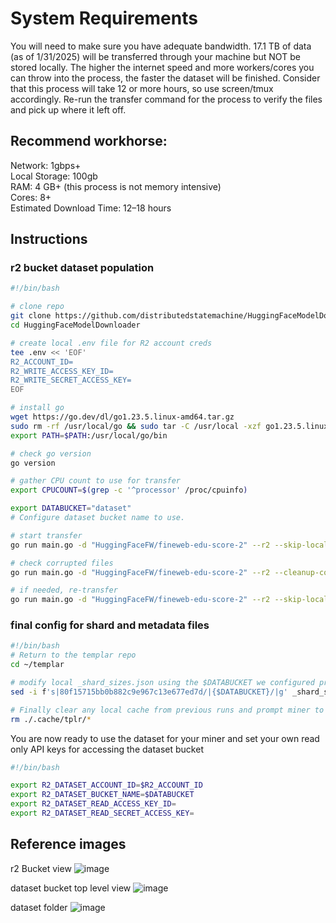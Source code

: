 # System Requirements

You will need to make sure you have adequate bandwidth. 17.1 TB of data (as of 1/31/2025) will be transferred through your machine but NOT be stored locally. The higher the internet speed and more workers/cores you can throw into the process, the faster the dataset will be finished. Consider that this process will take 12 or more hours, so use screen/tmux accordingly. Re-run the transfer command for the process to verify the files and pick up where it left off.

## Recommend workhorse:

Network: 1gbps+   
Local Storage: 100gb   
RAM: 4 GB+ (this process is not memory intensive)   
Cores: 8+   
Estimated Download Time: 12–18 hours

## Instructions

### r2 bucket dataset population

```bash
#!/bin/bash

# clone repo
git clone https://github.com/distributedstatemachine/HuggingFaceModelDownloader
cd HuggingFaceModelDownloader

# create local .env file for R2 account creds
tee .env << 'EOF'
R2_ACCOUNT_ID=
R2_WRITE_ACCESS_KEY_ID=
R2_WRITE_SECRET_ACCESS_KEY=
EOF

# install go
wget https://go.dev/dl/go1.23.5.linux-amd64.tar.gz
sudo rm -rf /usr/local/go && sudo tar -C /usr/local -xzf go1.23.5.linux-amd64.tar.gz
export PATH=$PATH:/usr/local/go/bin

# check go version
go version

# gather CPU count to use for transfer
export CPUCOUNT=$(grep -c '^processor' /proc/cpuinfo)

export DATABUCKET="dataset"
# Configure dataset bucket name to use.

# start transfer
go run main.go -d "HuggingFaceFW/fineweb-edu-score-2" --r2 --skip-local -c $CPUCOUNT --r2-bucket $DATABUCKET

# check corrupted files
go run main.go -d "HuggingFaceFW/fineweb-edu-score-2" --r2 --cleanup-corrupted --r2-bucket $DATABUCKET

# if needed, re-transfer
go run main.go -d "HuggingFaceFW/fineweb-edu-score-2" --r2 --skip-local -c $CPUCOUNT --r2-bucket $DATABUCKET
```

### final config for shard and metadata files

```bash
#!/bin/bash
# Return to the templar repo
cd ~/templar

# modify local _shard_sizes.json using the $DATABUCKET we configured previously
sed -i f's|80f15715bb0b882c9e967c13e677ed7d/|{$DATABUCKET}/|g' _shard_sizes.json

# Finally clear any local cache from previous runs and prompt miner to request new data from the r2 dataset bucket on next run
rm ./.cache/tplr/*
```

You are now ready to use the dataset for your miner and set your own  read only API keys for accessing the dataset bucket

```bash
#!/bin/bash

export R2_DATASET_ACCOUNT_ID=$R2_ACCOUNT_ID
export R2_DATASET_BUCKET_NAME=$DATABUCKET
export R2_DATASET_READ_ACCESS_KEY_ID=
export R2_DATASET_READ_SECRET_ACCESS_KEY=

```

## Reference images

r2 Bucket view
![image](https://github.com/user-attachments/assets/487cd53c-a42a-40c5-b2fc-8eaa391d1fb7)

dataset bucket top level view
![image](https://github.com/user-attachments/assets/986cefac-4909-48f7-88be-d6998734e620)

dataset folder
![image](https://github.com/user-attachments/assets/d9bd953d-c0a8-4e2a-ab18-79f27d60a12d)
